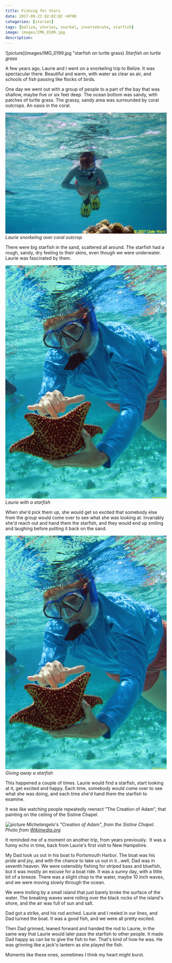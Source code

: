 ```yaml
---
title: Fishing for Stars
date: 2017-09-23 02:02:02 +0700
categories: [stories]
tags: [belize, stories, snorkel, invertebrate, starfish]
image: images/IMG_0109.jpg
description: 
---
```


![picture](images/IMG_0199.jpg "starfish on turtle grass)
*Starfish on turtle grass*

A few years ago, Laurie and I went on a snorkeling trip to Belize. It was spectacular there. Beautiful and warm, with water as clear as air, and schools of fish passing like flocks of birds.


One day we went out with a group of people to a part of the bay that was shallow, maybe five or six feet deep. The ocean bottom was sandy, with patches of turtle grass. The grassy, sandy area was surrounded by coral outcrops. An oasis in the coral.

![picture](images/IMG_0375-1.jpg "laurie snorkeling")
*Laurie snorkeling over coral outcrop*

There were big starfish in the sand, scattered all around. The starfish had a rough, sandy, dry feeling to their skins, even though we were underwater. Laurie was fascinated by them.

![picture](images/IMG_0631.jpg "Laurie with a starfish")
*Laurie with a starfish*

When she'd pick them up, she would get so excited that somebody else from the group would come over to see what she was looking at. Invariably she'd reach out and hand them the starfish, and they would end up smiling and laughing before putting it back on the sand.

![picture](images/IMG_0631.jpg "Giving away a starfish")
*Giving away a starfish*

This happened a couple of times. Laurie would find a starfish, start looking at it, get excited and happy. Each time, somebody would come over to see what she was doing, and each time she'd hand them the starfish to examine.

It was like watching people repeatedly reenact "The Creation of Adam", that painting on the ceiling of the Sistine Chapel.

![picture](images/I/IMG_0456.jpg "Creation")
*Michelangelo's "Creation of Adam", from the Sistine Chapel. Photo from [Wikimedia.org](https://upload.wikimedia.org/wikipedia/commons/6/64/Creaci%C3%B3n_de_Ad%C3%A1n_%28Miguel_%C3%81ngel%29.jpg)*

It reminded me of a moment on another trip, from years previously.  It was a funny echo in time, back from Laurie's first visit to New Hampshire.

My Dad took us out in his boat to Portsmouth Harbor. The boat was his pride and joy, and with the chance to take us out in it...well, Dad was in seventh heaven. We were ostensibly fishing for striped bass and bluefish, but it was mostly an excuse for a boat ride. It was a sunny day, with a little bit of a breeze. There was a slight chop to the water, maybe 10 inch waves, and we were moving slowly through the ocean.

We were trolling by a small island that just barely broke the surface of the water. The breaking waves were rolling over the black rocks of the island's shore, and the air was full of sun and salt.

Dad got a strike, and his rod arched. Laurie and I reeled in our lines, and Dad turned the boat. It was a good fish, and we were all pretty excited.

Then Dad grinned, leaned forward and handed the rod to Laurie, in the same way that Laurie would later pass the starfish to other people. It made Dad happy as can be to give the fish to her. That's kind of how he was. He was grinning like a jack'o lantern as she played the fish.

Moments like these ones, sometimes I think my heart might burst.
